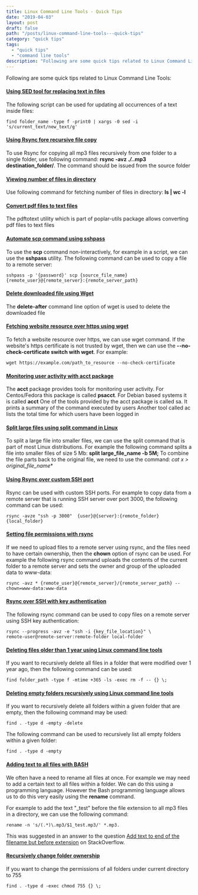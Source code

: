 ```yaml
---
title: Linux Command Line Tools - Quick Tips
date: "2019-04-03"
layout: post
draft: false
path: "/posts/linux-command-line-tools---quick-tips"
category: "quick tips"
tags:
  - "quick tips"
  - "command line tools"
description: "Following are some quick tips related to Linux Command Line Tools:"
---
```


Following are some quick tips related to Linux Command Line Tools:

#### [Using SED tool for replacing text in files](http://stackoverflow.com/questions/6945621/using-sed-to-remove-a-block-of-text/36493035#3649303)
The following script can be used for updating all occurrences of a text inside files:

```
find folder_name -type f -print0 | xargs -0 sed -i 's/current_text/new_text/g'
```

#### [Using Rsync fore recursive file copy](https://linux.die.net/man/1/rsync)
To use Rsync for copying all mp3 files recursively from one folder to a single folder, use following command: **rsync -avz .*/.*.mp3 destination_folder/**. The command should be issued from the source folder

#### [Viewing number of files in directory](https://linuxconfig.org/wc-1-manual-page)
Use following command for fetching number of files in directory: **ls | wc -l**

#### [Convert pdf files to text files](http://www.cyberciti.biz/faq/converter-pdf-files-to-text-format-command/)
The pdftotext utility which is part of poplar-utils package allows converting pdf files to text files

#### [Automate scp command using sshpass](http://serverfault.com/questions/318474/how-to-pass-password-to-scp-command-used-in-bash-script)
To use the **scp** command non-interactively, for example in a script, we can use the **sshpass** utility.
The following command can be used to copy a file to a remote server:

```
sshpass -p '{password}' scp {source_file_name} {remote_user}@{remote_server}:{remote_server_path}
```

#### [Delete downloaded file using Wget](https://linux.die.net/man/1/wget)
The **delete-after** command line option of wget is used to delete the downloaded file

#### [Fetching website resource over https using wget](https://www.gnu.org/software/wget/manual/wget.html)
To fetch a website resource over https, we can use wget command. If the website's https certificate is not trusted by wget, then we can use the **--no-check-certificate switch with wget**. For example:

```
wget https://example.com/path_to_resource --no-check-certificate
```

#### [Monitoring user activity with acct package](http://www.tecmint.com/how-to-monitor-user-activity-with-psacct-or-acct-tools/)
The **acct** package provides tools for monitoring user activity. For Centos/Fedora this package is called **psacct**. For Debian based systems it is called **acct**
One of the tools provided by the acct package is called sa. It prints a summary of the command executed by users
Another tool called ac lists the total time for which users have been logged in

#### [Split large files using split command in Linux](http://askubuntu.com/questions/54579/how-to-split-larger-files-into-smaller-parts)
To split a large file into smaller files, we can use the split command that is part of most Linux distributions. For example the following command splits a file into smaller files of size 5 Mb: **split large_file_name -b 5M;**
To combine the file parts back to the original file, we need to use the command: **cat x* > original_file_name**

#### [Using Rsync over custom SSH port](https://linux-tips.com/t/using-custom-port-for-rsync-over-ssh/467/2)
Rsync can be used with custom SSH ports. For example to copy data from a remote server that is running SSH server over port 3000, the following command can be used:

```
rsync -avze "ssh -p 3000"  {user}@{server}:{remote_folder} {local_folder}
```

#### [Setting file permissions with rsync](https://unix.stackexchange.com/questions/148264/force-new-permissions-on-files-after-rsync-from-seedbox)
If we need to upload files to a remote server using rsync, and the files need to have certain ownership, then the **chown** option of rsync can be used. For example the following rsync command uploads the contents of the current folder to a remote server and sets the owner and group of the uploaded data to www-data:

```
rsync -avz * {remote_user}@{remote_server}/{remote_server_path} --chown=www-data:www-data
```

#### [Rsync over SSH with key authentication](https://andykdocs.de/development/Linux/2013-01-17+Rsync+over+SSH+with+Key+Authentication)
The following rsync command can be used to copy files on a remote server using SSH key authentication:

```
rsync --progress -avz -e "ssh -i {key_file_location}" \
remote-user@remote-server:remote-folder local-folder
```

#### [Deleting files older than 1 year using Linux command line tools](https://superuser.com/questions/192425/how-to-delete-files-in-linux-older-than-1-year)
If you want to recursively delete all files in a folder that were modified over 1 year ago, then the following command can be used:

```
find folder_path -type f -mtime +365 -ls -exec rm -f -- {} \;
```

#### [Deleting empty folders recursively using Linux command line tools](https://unix.stackexchange.com/questions/46322/how-can-i-recursively-delete-empty-directories-in-my-home-directory)
If you want to recursively delete all folders within a given folder that are empty, then the following command may be used:

```
find . -type d -empty -delete
```

The following command can be used to recursively list all empty folders within a given folder:

```
find . -type d -empty
```

#### [Adding text to all files with BASH](https://askubuntu.com/a/643410/547282)
We often have a need to rename all files at once. For example we may need to add a certain text to all files within a folder. We can do this using a programming language. However the Bash programming language allows us to do this very easily using the **rename** command.

For example to add the text "_test" before the file extension to all mp3 files in a directory, we can use the following command:

```
rename -n 's/(.*)\.mp3/$1_test.mp3/' *.mp3.
```

This was suggested in an answer to the question [Add text to end of the filename but before extension](https://unix.stackexchange.com/questions/370313/add-text-to-end-of-the-filename-but-before-extension/511382#511382) on StackOverflow.

#### [Recursively change folder ownership](https://stackoverflow.com/questions/3740152/how-do-i-change-permissions-for-a-folder-and-all-of-its-subfolders-and-files-in)
If you want to change the permissions of all folders under current directory to 755

```
find . -type d -exec chmod 755 {} \;
```
